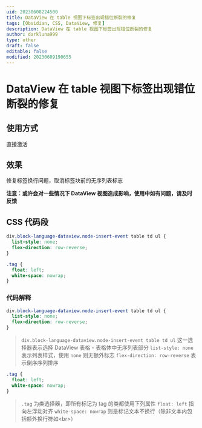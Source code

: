 ```yaml
---
uid: 20230608224500
title: DataView 在 table 视图下标签出现错位断裂的修复
tags: [Obsidian, CSS, DataView, 修复]
description: DataView 在 table 视图下标签出现错位断裂的修复
author: darkluna999
type: other
draft: false
editable: false
modified: 20230609190655
---
```


# DataView 在 table 视图下标签出现错位断裂的修复

## 使用方式

直接激活

## 效果

修复标签换行问题，取消标签块前的无序列表标志

**注意：或许会对一些情况下 DataView 视图造成影响，使用中如有问题，请及时反馈**

## CSS 代码段

```CSS
div.block-language-dataview.node-insert-event table td ul {
  list-style: none;
  flex-direction: row-reverse;
}

.tag {
  float: left;
  white-space: nowrap;
}
```

### 代码解释

```CSS
div.block-language-dataview.node-insert-event table td ul {
  list-style: none;
  flex-direction: row-reverse;
}
```

> `div.block-language-dataview.node-insert-event table td ul`
> 这一选择器表示选择 DataView 表格 - 表格体中无序列表部分
>`list-style: none` 表示列表样式，使用 `none` 则无额外标志
>`flex-direction: row-reverse` 表示倒序序列排序

```CSS
.tag {
  float: left;
  white-space: nowrap;
}
```

> `.tag` 为类选择器，即所有标记为 tag 的类都使用下列属性
> `float: left` 指向左浮动对齐
> `white-space: nowrap` 则是标记文本不换行（除非文本内包括额外换行符如\<br\>）
